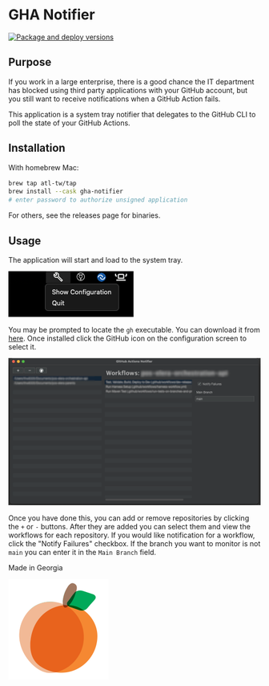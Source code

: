 GHA Notifier
============

[![Package and deploy versions](https://github.com/atl-tw/gha-notifier/actions/workflows/main.yaml/badge.svg)](https://github.com/atl-tw/gha-notifier/actions/workflows/main.yaml)

Purpose
-------

If you work in a large enterprise, there is a good chance the IT department has blocked using third party applications
with your GitHub account, but you still want to receive notifications when a GitHub Action fails. 

This application is a system tray notifier that delegates to the GitHub CLI to poll the state of your GitHub Actions.

Installation
------------

With homebrew Mac:

```bash
brew tap atl-tw/tap
brew install --cask gha-notifier
# enter password to authorize unsigned application
```

For others, see the releases page for binaries.

Usage
-----

The application will start and load to the system tray.

![System Tray](doc/systemtray.png)

You may be prompted to locate the `gh` executable. You can download it from [here](https://cli.github.com/). Once
installed click the GitHub icon on the configuration screen to select it.

![Configuration](doc/configuration.png)

Once you have done this, you can add or remove repositories by clicking the `+` or `-` buttons. After they are added
you can select them and view the workflows for each repository. If you would like notification for a workflow, 
click the "Notify Failures" checkbox. If the branch you want to monitor is not `main` you can enter it in the 
`Main Branch` field.



Made in Georgia

![Thoughtworks Atlanta](src/main/resources/atl-tw.png)
